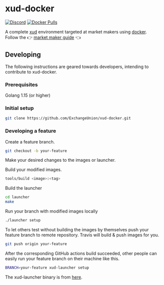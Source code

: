 # xud-docker

[![Discord](https://img.shields.io/discord/547402601885466658.svg)](https://discord.gg/YgDhMSn)
[![Docker Pulls](https://img.shields.io/docker/pulls/exchangeunion/xud)](https://hub.docker.com/r/exchangeunion/xud)

A complete [xud](https://github.com/ExchangeUnion/xud) environment targeted at market makers using [docker](https://www.docker.com/). Follow the 👉 [market maker guide](https://docs.exchangeunion.com/start-earning/market-maker-guide) 👈

## Developing

The following instructions are geared towards developers, intending to contribute to xud-docker.

### Prerequisites

Golang 1.15 (or higher)

### Initial setup

```sh
git clone https://github.com/ExchangeUnion/xud-docker.git
```

### Developing a feature

Create a feature branch.

```sh
git checkout -b your-feature
```

Make your desired changes to the images or launcher. 

Build your modified images.

```sh
tools/build <image>:<tag>
```

Build the launcher

```sh
cd launcher
make
```

Run your branch with modified images locally

```sh
./launcher setup
```

To let others test without building the images by themselves push your feature branch to remote repository. Travis will build & push images for you.

```sh
git push origin your-feature
```

After the corresponding GitHub actions build succeeded, other people can easily run your feature branch on their machine like this.

```sh
BRANCH=your-feature xud-launcher setup
```

The xud-launcher binary is from [here](https://github.com/ExchangeUnion/xud-launcher/releases).
